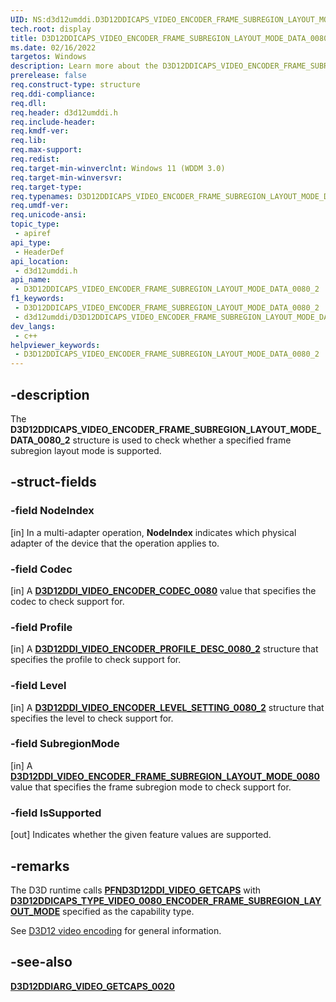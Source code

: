 ```yaml
---
UID: NS:d3d12umddi.D3D12DDICAPS_VIDEO_ENCODER_FRAME_SUBREGION_LAYOUT_MODE_DATA_0080_2
tech.root: display
title: D3D12DDICAPS_VIDEO_ENCODER_FRAME_SUBREGION_LAYOUT_MODE_DATA_0080_2
ms.date: 02/16/2022
targetos: Windows
description: Learn more about the D3D12DDICAPS_VIDEO_ENCODER_FRAME_SUBREGION_LAYOUT_MODE_DATA_0080_2 structure.
prerelease: false
req.construct-type: structure
req.ddi-compliance: 
req.dll: 
req.header: d3d12umddi.h
req.include-header: 
req.kmdf-ver: 
req.lib: 
req.max-support: 
req.redist: 
req.target-min-winverclnt: Windows 11 (WDDM 3.0)
req.target-min-winversvr: 
req.target-type: 
req.typenames: D3D12DDICAPS_VIDEO_ENCODER_FRAME_SUBREGION_LAYOUT_MODE_DATA_0080_2
req.umdf-ver: 
req.unicode-ansi: 
topic_type:
 - apiref
api_type:
 - HeaderDef
api_location:
 - d3d12umddi.h
api_name:
 - D3D12DDICAPS_VIDEO_ENCODER_FRAME_SUBREGION_LAYOUT_MODE_DATA_0080_2
f1_keywords:
 - D3D12DDICAPS_VIDEO_ENCODER_FRAME_SUBREGION_LAYOUT_MODE_DATA_0080_2
 - d3d12umddi/D3D12DDICAPS_VIDEO_ENCODER_FRAME_SUBREGION_LAYOUT_MODE_DATA_0080_2
dev_langs:
 - c++
helpviewer_keywords:
 - D3D12DDICAPS_VIDEO_ENCODER_FRAME_SUBREGION_LAYOUT_MODE_DATA_0080_2
---
```


## -description

The **D3D12DDICAPS_VIDEO_ENCODER_FRAME_SUBREGION_LAYOUT_MODE_DATA_0080_2** structure is used to check whether a specified frame subregion layout mode is supported.

## -struct-fields

### -field NodeIndex

[in] In a multi-adapter operation, **NodeIndex** indicates which physical adapter of the device that the operation applies to.

### -field Codec

[in] A [**D3D12DDI_VIDEO_ENCODER_CODEC_0080**](ne-d3d12umddi-d3d12ddi_video_encoder_codec_0080.md) value that specifies the codec to check support for.

### -field Profile

[in] A [**D3D12DDI_VIDEO_ENCODER_PROFILE_DESC_0080_2**](ns-d3d12umddi-d3d12ddi_video_encoder_profile_desc_0080_2.md) structure that specifies the profile to check support for.

### -field Level

[in] A [**D3D12DDI_VIDEO_ENCODER_LEVEL_SETTING_0080_2**](ns-d3d12umddi-d3d12ddi_video_encoder_level_setting_0080_2.md) structure that specifies the level to check support for.

### -field SubregionMode

[in] A [**D3D12DDI_VIDEO_ENCODER_FRAME_SUBREGION_LAYOUT_MODE_0080**](ne-d3d12umddi-d3d12ddi_video_encoder_frame_subregion_layout_mode_0080.md) value that specifies the frame subregion mode to check support for.

### -field IsSupported

[out] Indicates whether the given feature values are supported.

## -remarks

The D3D runtime calls [**PFND3D12DDI_VIDEO_GETCAPS**](nc-d3d12umddi-pfnd3d12ddi_video_getcaps.md) with [**D3D12DDICAPS_TYPE_VIDEO_0080_ENCODER_FRAME_SUBREGION_LAYOUT_MODE**](ne-d3d12umddi-d3d12ddicaps_type_video_0020.md) specified as the capability type.

See [D3D12 video encoding](/windows-hardware/drivers/display/video-encoding-d3d12) for general information.

## -see-also

[**D3D12DDIARG_VIDEO_GETCAPS_0020**](ns-d3d12umddi-d3d12ddiarg_video_getcaps_0020.md)
